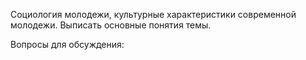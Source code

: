 Социология молодежи, культурные характеристики современной молодежи.
Выписать основные понятия темы.

Вопросы для обсуждения:
